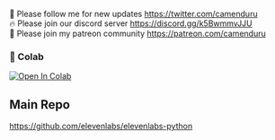 🐣 Please follow me for new updates https://twitter.com/camenduru <br />
🔥 Please join our discord server https://discord.gg/k5BwmmvJJU <br />
🥳 Please join my patreon community https://patreon.com/camenduru <br />

### 🦒 Colab

[![Open In Colab](https://colab.research.google.com/assets/colab-badge.svg)](https://colab.research.google.com/github/camenduru/elevenlabs-colab/blob/main/elevenlabs_colab.ipynb)


## Main Repo
https://github.com/elevenlabs/elevenlabs-python
